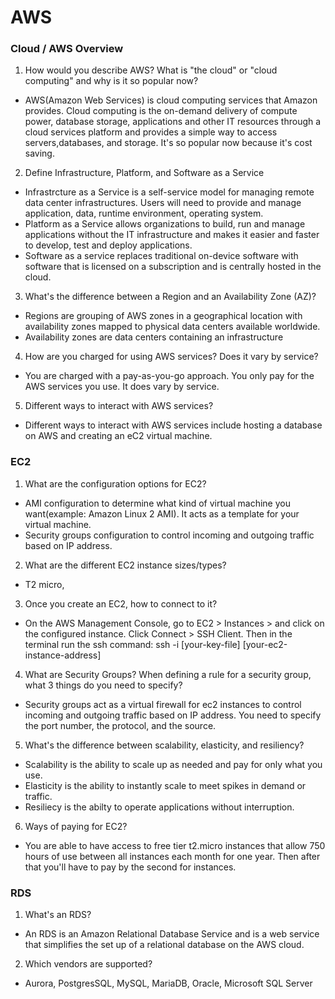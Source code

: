# AWS

### Cloud / AWS Overview
1. How would you describe AWS? What is "the cloud" or "cloud computing" and why is it so popular now? 
- AWS(Amazon Web Services) is cloud computing services that Amazon provides. Cloud computing is the 
on-demand delivery of compute power, database storage, applications and other IT resources through a cloud 
services platform and provides a simple way to access servers,databases, and storage. It's so popular now because
it's cost saving.
2. Define Infrastructure, Platform, and Software as a Service
- Infrastrcture as a Service is a self-service model for managing remote data center infrastructures. Users 
  will need to provide and manage application, data, runtime environment, operating system. 
- Platform as a Service allows organizations to build, run and manage applications without the IT infrastructure 
  and makes it easier and faster to develop, test and deploy applications.
- Software as a service replaces traditional on-device software with software that is licensed on a 
  subscription and is centrally hosted in the cloud.
 
3. What's the difference between a Region and an Availability Zone (AZ)?
- Regions are grouping of AWS zones in a geographical location with availability zones mapped to physical data 
  centers available worldwide.
- Availability zones are data centers containing an infrastructure
 
4. How are you charged for using AWS services? Does it vary by service?
- You are charged with a pay-as-you-go approach. You only pay for the AWS services you use.
  It does vary by service.
 
5. Different ways to interact with AWS services?
- Different ways to interact with AWS services include hosting a database on AWS and creating an eC2 virtual
  machine.


### EC2

1. What are the configuration options for EC2?
- AMI configuration to determine what kind of virtual machine you want(example: Amazon Linux 2 AMI). It acts as
  a template for your virtual machine. 
- Security groups configuration to control incoming and outgoing traffic based on IP address.
 
2. What are the different EC2 instance sizes/types?
- T2 micro, 
 
3. Once you create an EC2, how to connect to it?
- On the AWS Management Console, go to EC2 > Instances > and click on the configured instance. Click Connect > SSH Client.
  Then in the terminal run the ssh command: ssh -i [your-key-file] [your-ec2-instance-address]
 
4. What are Security Groups? When defining a rule for a security group, what 3 things do you need to specify?
- Security groups act as a virtual firewall for ec2 instances to control incoming and outgoing traffic based on IP address.
  You need to specify the port number, the protocol, and the source.
  
5. What's the difference between scalability, elasticity, and resiliency?
- Scalability is the ability to scale up as needed and pay for only what you use.
- Elasticity is the ability to instantly scale to meet spikes in demand or traffic.
- Resiliecy is the abilty to operate applications without interruption.
 
6. Ways of paying for EC2?
- You are able to have access to free tier t2.micro instances that allow 750 hours of use between all instances each month
  for one year. Then after that you'll have to pay by the second for instances.


### RDS

1. What's an RDS?
- An RDS is an Amazon Relational Database Service and is a web service that simplifies the set up of a relational database
  on the AWS cloud.

2. Which vendors are supported?
- Aurora, PostgresSQL, MySQL, MariaDB, Oracle, Microsoft SQL Server
